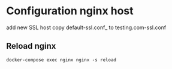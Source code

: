 # Configuration nginx host

add new SSL host copy default-ssl.conf_ to testing.com-ssl.conf

## Reload nginx

```
docker-compose exec nginx nginx -s reload
```
